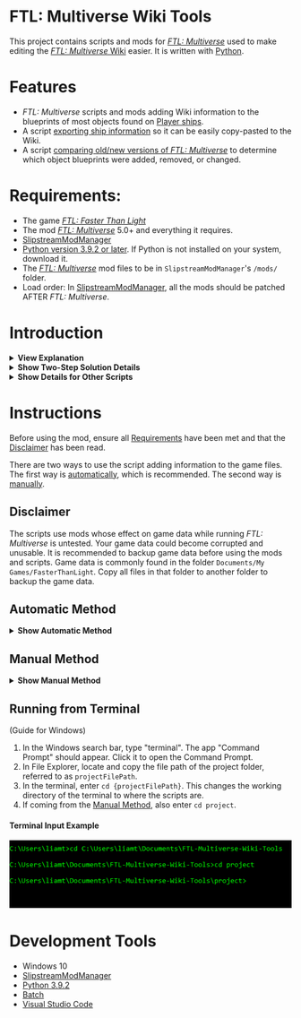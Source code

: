 # FTL: Multiverse Wiki Tools

This project contains scripts and mods for [*FTL: Multiverse*](https://subsetgames.com/forum/viewtopic.php?f=11&t=35332) used to make editing the [*FTL: Multiverse* Wiki](https://ftlmultiverse.fandom.com/wiki) easier. It is written with [Python](https://www.python.org/downloads).

# Features

- *FTL: Multiverse* scripts and mods adding Wiki information to the blueprints of most objects found on [Player ships](https://ftlmultiverse.fandom.com/wiki/Player_ships).
- A script [exporting ship information](./project/wikiShipExport.py) so it can be easily copy-pasted to the Wiki.
- A script [comparing old/new versions of *FTL: Multiverse*](./project/compareVersions.py) to determine which object blueprints were added, removed, or changed.

# Requirements:

- The game [*FTL: Faster Than Light*](https://en.wikipedia.org/wiki/FTL:_Faster_Than_Light)
- The mod [*FTL: Multiverse*](https://subsetgames.com/forum/viewtopic.php?f=11&t=35332) 5.0+ and everything it requires.
- [SlipstreamModManager](https://subsetgames.com/forum/viewtopic.php?t=17102)
- [Python version 3.9.2 or later](https://www.python.org/downloads/). If Python is not installed on your system, download it.
- The [*FTL: Multiverse*](https://subsetgames.com/forum/viewtopic.php?f=11&t=35332) mod files to be in  `SlipstreamModManager`'s `/mods/` folder.
- Load order: In [SlipstreamModManager](https://subsetgames.com/forum/viewtopic.php?t=17102), all the mods should be patched AFTER *FTL: Multiverse*.

# Introduction

<details>
  <summary><b>View Explanation</b></summary>
<br>

In *FTL: Faster Than Light*, game data is contained in [XML files](https://en.wikipedia.org/wiki/XML). Each in-game object has a blueprint: an XML element detailing the object and dictating its behavior. 

*FTL: Multiverse* follows the same schema. However, it introduces more than 500 objects compared to the original game. This can make updating the *FTL: Multiverse* Wiki between *FTL: Multiverse* updates time-consuming when done manually.

A script to extract game information from object blueprints could help in editing the Wiki. However, most object blueprints do not contain enough information to determine what page on the *FTL: Multiverse* Wiki they belong to. This means that extracted information for objects would not include hyperlinks to their page on the Wiki. Hyperlinks would have to be added manually. Additionally, details from an object's blueprint, like its in-game name, do not always match its heading or how it is referred to on the Wiki.

This project includes a two-step solution. The first step matches object blueprints to their Wiki page and provides additional information where necessary. The second step adds elements containing Wiki information to existing blueprints. This enables a script extracting game information to refer to objects correctly and include hyperlinks to their Wiki page.

</details>

<details>
  <summary><b>Show Two-Step Solution Details</b></summary>

### Step 1: Add blueprintLists to Game Files

The first step involves a `.append` file in the folder [Append Wiki blueprintsLists](/project/Append%20Wiki%20blueprintLists/data), [autoBlueprints.xml.append](./project/Append%20Wiki%20blueprintLists/data/autoBlueprints.xml.append). It is an XML file that uses blueprintLists to associate in-game objects with their corresponding Wiki page. It also contains information for objects where the blueprint information doesn't match the Wiki.

See the [autoBlueprints.xml.append file](./project/Append%20Wiki%20blueprintLists/data/autoBlueprints.xml.append) file for more information.

Before the next step, the `.append` file is added to the game's existing files using [SlipstreamModManager](https://subsetgames.com/forum/viewtopic.php?t=17102).

### Step 2: Append Information to blueprints

A script called [appendWikiElements.py](./project/appendWikiElements.py) generates `.append` files adding Wiki information to existing blueprints. It uses the added information from the last step to override blueprint information where necessary.

The generated `.append` files are added to the game files with SlipstreamModManager. With that, each blueprint referred to by Player Ships is given elements detailing their location on the Wiki.

</details>

<details>
  <summary><b>Show Details for Other Scripts</b></summary>

### Exporting Ship Data

After following the two-step solution, a script called [wikiShipExport.py](./project/wikiShipExport.py) can be used to extract information about Player Ships from the game files and format it for the Wiki. The resulting file is inserted into a file called `wikiShips.txt`.

</details>

# Instructions

Before using the mod, ensure all [Requirements](#requirements) have been met and that the [Disclaimer](#disclaimer) has been read.

There are two ways to use the script adding information to the game files. The first way is [automatically](#automatic-method), which is recommended. The second way is [manually](#manual-method).

## Disclaimer

The scripts use mods whose effect on game data while running *FTL: Multiverse* is untested. Your game data could become corrupted and unusable. It is recommended to backup game data before using the mods and scripts. Game data is commonly found in the folder `Documents/My Games/FasterThanLight`. Copy all files in that folder to another folder to backup the game data.

## Automatic Method

<details>
  <summary><b>Show Automatic Method</b></summary>

### Windows:

- The name of the *FTL: Multiverse* files to be patched should be specified in [wikiToolsInit.py](./wikiToolsInit.py) by editing the field `multiverseFiles`. They are included by default, but editing this field may be required between updates.
- Double-click [wikiTools.bat](./wikiTools.bat) in File Explorer to run the script. By default, it includes a command to extract ship information. To disable that, delete the line `python wikiToolsCLI.py --wikiShipExport`.
- Note that the batch file [may stall if you click and drag the terminal window while it is executing](https://superuser.com/questions/1676378). Pressing the `ENTER` key with the window selected fixes this.

### Mac/Linux

- Follow the instruction from [Running in terminal](#running-from-terminal), deviating from Windows-specific instructions where necessary.
- Enter the following into terminal, one after the other: 
  ```
  python wikiToolsCLI.py --init
  ```
  ```
  python wikiToolsCLI.py --wikiInfo
  ```
  ```
  python wikiToolsCLI.py --wikiShips
  ```

<details>
  <summary><b>Script Details</b></summary>

- [wikiToolsCLI.py](./wikiToolsCLI.py) accepts command-line arguments to executes files based on user input.

- [wikiToolsInit.py](./wikiToolsInit.py) finds the location of SlipstreamModManager's `modman.jar` on your system. It requires  `modman.jar` and the project to be on the same hard drive. Additionally, there must be only one copy of `modman.jar` on the current drive.

</details>
<br>

</details>

## Manual Method

<details>
  <summary><b>Show Manual Method</b></summary>

### Step 1: Add blueprintLists

1. Go to [SlipstreamModManager Process](#slipstreammodmanager-process), with {modName} as `Append Wiki blueprintLists`.

### Step 2: Add Information

After following Step 1. There are multiple options:
  - [Run from Terminal](#running-from-terminal-step-2) (easier for beginners)
  - Run from IDE (better option for editing and development)

### Running from Terminal Step 2

1. Complete the [Running from Terminal](#running-from-terminal) instructions to open the terminal and navigate to the correct directory.
2. Enter in terminal `python ./appendWikiElements.py`. This activates the script [appendWikiElements.py](./project/appendWikiElements.py) to create the `.append` files in the `Append wikiElements` folder.
3. Go to [SlipstreamModManager Process](#slipstreammodmanager-process), with {modName} being `Append wikiElements`.

### Step 3: Export Ships

1. If the terminal was closed, or the directory changed, repeat the [Running from Terminal](#running-from-terminal) instructions.
2. Enter in terminal `python ./wikiShipExport.py`. This activates the script [wikiShipExport.py](./project/wikiShipExport.py), which outputs text to a file called `wikiShips.txt`.

### SlipstreamModManager Process:

Make sure that ZIP files are recognized by SlipstreamModManager. To enable this, in SlipstreamModManager, click in this sequence: `File -> Preferences`. In the popup, ensure the `allow_zip` option is checked.

- `{modName}` is a generic name used for the name of the mod's ZIP file.

1. ZIP the 'data' folder in the `{modName}` folder.
2. Move the ZIP file to `SlipstreamModManager/mods/`. After you've done this once for a specific ZIP file, in the future, you can change the ZIP target path to `SlipstreamModManager/mods/` and overwrite the existing ZIP file instead of moving it from the local directory.
3. In SlipstreamModManager folder, double-click `modman.jar` to start SlipstreamModManager.
4. In the list of mods, check the `{modName}` file.
5. Click 'Validate' to ensure the `{modName}` file contains valid XML. Ignore warnings about the invalid character '🗲'. For other warning messages, fix it using the information provided by SlipstreamModManager.
5. 'Patch' FTL with the relevant *`FTL: Multiverse`* mod files and the ZIP file checked. Ensure the ZIP file is listed AFTER *FTL: Multiverse*. Otherwise, the patch will not work.
6. If you receive a popup asking to start FTL, DO NOT do it. See [Disclaimer](#disclaimer) for details. The popup after patching can be disabled by following the sequence in SlipstreamModManager: `File -> Preferences` and ensuring that 'never_run_ftl' is checked.
7. Do `File-> Extract Dats...` and select the [FTL DAT](./project/FTL%20DAT/) folder. It is important that the FTL DAT folder is selected because the scripts rely on the game data being in the same directory.
8. Click `Save` in the `Extract Dats...` popup. Wait for the files to be extracted.

If coming from [Step 1](#step-1-add-blueprintlists), go to [Step 2](#step-2-add-information).

If coming from [Step 2](#step-2-add-information), go to [Step 3](#step-3-export-ships).

</details>

## Running from Terminal

(Guide for Windows)

1. In the Windows search bar, type "terminal". The app "Command Prompt" should appear. Click it to open the Command Prompt.
2. In File Explorer, locate and copy the file path of the project folder, referred to as `projectFilePath`.
3. In the terminal, enter `cd {projectFilePath}`. This changes the working directory of the terminal to where the scripts are.
4. If coming from the [Manual Method](#manual-method), also enter `cd project`.

#### Terminal Input Example

<img src="images/runFromTerminal.png" alt="Image containing terminal commands">

# Development Tools
- Windows 10
- [SlipstreamModManager](https://subsetgames.com/forum/viewtopic.php?t=17102)
- [Python 3.9.2](https://www.python.org/downloads)
- [Batch](https://en.wikipedia.org/wiki/Batch_file)
- [Visual Studio Code](https://code.visualstudio.com/)
